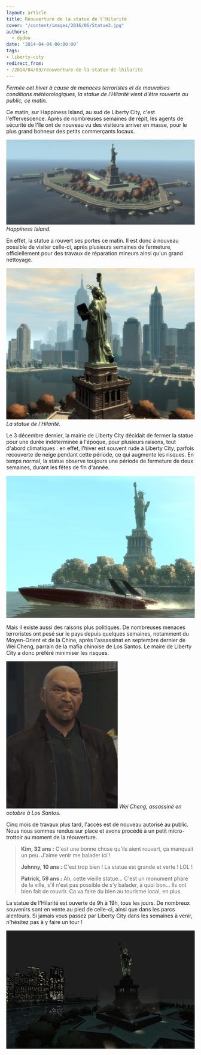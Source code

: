 ```yaml
---
layout: article
title: Réouverture de la statue de l'Hilarité
cover: "/content/images/2016/06/Statue3.jpg"
authors:
  - dydou
date: '2014-04-04 00:00:00'
tags:
- liberty-city
redirect_from:
- /2014/04/03/reouverture-de-la-statue-de-lhilarite
---
```


_Fermée cet hiver à cause de menaces terroristes et de mauvaises conditions météorologiques, la statue de l'Hilarité vient d'être rouverte au public, ce matin._

Ce matin, sur Happiness Island, au sud de Liberty City, c'est l'effervescence. Après de nombreuses semaines de répit, les agents de sécurité de l'île ont de nouveau vu des visiteurs arriver en masse, pour le plus grand bohneur des petits commerçants locaux.

![Happiness Island.](/content/images/2016/06/Statue3_0.jpg)
_Happiness Island._

En effet, la statue a rouvert ses portes ce matin. Il est donc à nouveau possible de visiter celle-ci, après plusieurs semaines de fermeture, officiellement pour des travaux de réparation mineurs ainsi qu'un grand nettoyage.

![La statue de l'Hilarité.](/content/images/2016/06/Statue.jpg)
_La statue de l'Hilarité._

Le 3 décembre dernier, la mairie de Liberty City décidait de fermer la statue pour une durée indéterminée à l'époque, pour plusieurs raisons, tout d'abord climatiques : en effet, l'hiver est souvent rude à Liberty City, parfois recouverte de neige pendant cette période, ce qui augmente les risques. En temps normal, la statue observe toujours une période de fermeture de deux semaines, durant les fêtes de fin d'année.

![](/content/images/2016/06/Statue2.jpg)

Mais il existe aussi des raisons plus politiques. De nombreuses menaces terroristes ont pesé sur le pays depuis quelques semaines, notamment du Moyen-Orient et de la Chine, après l'assassinat en septembre dernier de Wei Cheng, parrain de la mafia chinoise de Los Santos. Le maire de Liberty City a donc préféré minimiser les risques.

![Wei Cheng, assassiné en octobre à Los Santos.](/content/images/2016/06/WeiCheng-GTA5.png)
_Wei Cheng, assassiné en octobre à Los Santos._

Cinq mois de travaux plus tard, l'accès est de nouveau autorisé au public. Nous nous sommes rendus sur place et avons procédé à un petit micro-trottoir au moment de la réouverture.

> **Kim, 32 ans :** C'est une bonne chose qu'ils aient rouvert, ça manquait un peu. J'aime venir me balader ici !
> 
> **Johnny, 10 ans :** C'est trop bien ! La statue est grande et verte ! LOL !
> 
> **Patrick, 59 ans :** Ah, cette vieille statue... C'est un monument phare de la ville, s'il n'est pas possible de s'y balader, à quoi bon... Ils ont bien fait de rouvrir. Ca va faire du bien au tourisme local, en plus.

La statue de l'Hilarité est ouverte de 9h à 19h, tous les jours. De nombreux souvenirs sont en vente au pied de celle-ci, ainsi que dans les parcs alentours. Si jamais vous passez par Liberty City dans les semaines à venir, n'hésitez pas à y faire un tour !

![](/content/images/2016/06/Statue1.jpg)
